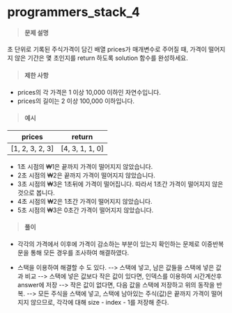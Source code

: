 # programmers_stack_4

> #### 문제 설명

초 단위로 기록된 주식가격이 담긴 배열 prices가 매개변수로 주어질 때, 가격이 떨어지지 않은 기간은 몇 초인지를 return 하도록 solution 함수를 완성하세요.

> #### 제한 사항

- prices의 각 가격은 1 이상 10,000 이하인 자연수입니다.
- prices의 길이는 2 이상 100,000 이하입니다.

> #### 예시

| prices          | return          |
| --------------- | --------------- |
| [1, 2, 3, 2, 3] | [4, 3, 1, 1, 0] |

- 1초 시점의 ₩1은 끝까지 가격이 떨어지지 않았습니다.
- 2초 시점의 ₩2은 끝까지 가격이 떨어지지 않았습니다.
- 3초 시점의 ₩3은 1초뒤에 가격이 떨어집니다. 따라서 1초간 가격이 떨어지지 않은 것으로 봅니다.
- 4초 시점의 ₩2은 1초간 가격이 떨어지지 않았습니다.
- 5초 시점의 ₩3은 0초간 가격이 떨어지지 않았습니다.

> #### 풀이

- 각각의 가격에서 이후에 가격이 감소하는 부분이 있는지 확인하는 문제로 이중반복문을 통해 모든 경우를 조사하여 해결하였다.

- 스택을 이용하여 해결할 수 도 있다.
  --> 스택에 넣고, 남은 값들을 스택에 넣은 값과 비교
  --> 스택에 넣은 값보다 작은 값이 있다면, 인덱스를 이용하여 시간계산후 answer에 저장
  --> 작은 값이 없다면, 다음 값을 스택에 저장하고 위의 동작을 반복.
  --> 모든 주식을 스택에 넣고, 스택에 남아있는 주식(값)은 끝까지 가격이 떨어지지 않으므로, 각각에 대해 size - index - 1를 저장해 준다.
